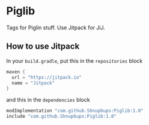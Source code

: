 # Piglib
Tags for Piglin stuff. Use Jitpack for JiJ.

## How to use Jitpack
In your `build.gradle`, put this in the `repositories` block
```groovy
maven {
  url = "https://jitpack.io"
  name = "Jitpack"
}
```
and this in the `dependencies` block
```groovy
modImplementation "com.github.Shnupbups:Piglib:1.0"
include "com.github.Shnupbups:Piglib:1.0"
```
